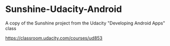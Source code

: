 # Sunshine-Udacity-Android
A copy of the Sunshine project from the Udacity "Developing Android Apps" class

https://classroom.udacity.com/courses/ud853

